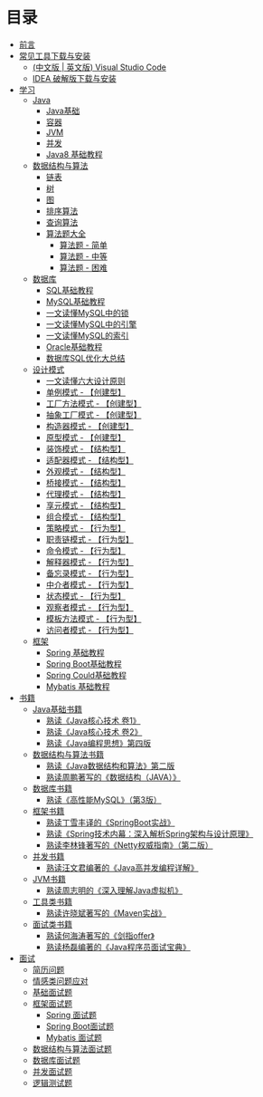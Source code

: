 # 目录 
* [前言](README.md)
* [常见工具下载与安装](tool-download/tool-download.md)
    * [(中文版 | 英文版) Visual Studio Code]()
    * [IDEA 破解版下载与安装]()
* [学习](learn/learn.md)
    * [Java](learn/java.md)
        * [Java基础](learn/java/java-base.md)
        * [容器](learn/java/java-collection.md)
        * [JVM](learn/java/java-JVM.md)
        * [并发](learn/java/java-concurrent.md)
        * [Java8 基础教程]()
    * [数据结构与算法](learn/data-structure-and-algorithm/data-structure-and-algorithm.md)
        * [链表]()
        * [树]()
        * [图]()
        * [排序算法](learn/data-structure-and-algorithm/sorting-algorithm.md)
        * [查询算法]()
        * [算法题大全](learn/data-structure-and-algorithm/list-algorithm.problems.md)
            * [算法题 - 简单](learn/data-structure-and-algorithm/list-algorithm-simple.problems.md)
            * [算法题 - 中等](learn/data-structure-and-algorithm/list-algorithm-secondary.problems.md)
            * [算法题 - 困难](learn/data-structure-and-algorithm/list-algorithm-difficulty.problems.md)
    * [数据库](learn/database/database.md)
        * [SQL基础教程](learn/database/sql-basic-course.md)
        * [MySQL基础教程]()
        * [一文读懂MySQL中的锁]()
        * [一文读懂MySQL中的引擎]()
        * [一文读懂MySQL的索引]()
        * [Oracle基础教程]()
        * [数据库SQL优化大总结](learn/database/sql-optimization-summary.md)
    * [设计模式](learn/design-pattern/design-pattern.md)
        * [一文读懂六大设计原则]()
        * [单例模式 - 【创建型】](learn/design-pattern/singleton-pattern.md)
        * [工厂方法模式 - 【创建型】](learn/design-pattern/factory-method-pattern.md)
        * [抽象工厂模式 - 【创建型】]()
        * [构造器模式 - 【创建型】]()
        * [原型模式 - 【创建型】]()
        * [装饰模式 - 【结构型】]()
        * [适配器模式 - 【结构型】]()
        * [外观模式 - 【结构型】]()
        * [桥接模式 - 【结构型】]()
        * [代理模式 - 【结构型】]()
        * [享元模式 - 【结构型】]()
        * [组合模式 - 【结构型】]()
        * [策略模式 - 【行为型】]()
        * [职责链模式 - 【行为型】]()
        * [命令模式 - 【行为型】]()
        * [解释器模式 - 【行为型】]()
        * [备忘录模式 - 【行为型】]()
        * [中介者模式 - 【行为型】]()
        * [状态模式 - 【行为型】]()
        * [观察者模式 - 【行为型】]()
        * [模板方法模式 - 【行为型】]()
        * [访问者模式 - 【行为型】]()
    * [框架](learn/frame/frame.md)
        * [Spring 基础教程]()
        * [Spring Boot基础教程]()
        * [Spring Could基础教程]()
        * [Mybatis 基础教程]()
* [书籍](book/book.md)
    * [Java基础书籍]()
        * [熟读《Java核心技术 卷1》](book/java/java-core-technology-volume1.md)
        * [熟读《Java核心技术 卷2》]()
        * [熟读《Java编程思想》第四版]()
    * [数据结构与算法书籍]()
        * [熟读《Java数据结构和算法》第二版]()
        * [熟读周鹏著写的《数据结构（JAVA）》]()
    * [数据库书籍]()
        * [熟读《高性能MySQL》（第3版）]()
    * [框架书籍]()
        * [熟读丁雪丰译的《SpringBoot实战》]()
        * [熟读《Spring技术内幕：深入解析Spring架构与设计原理》]()
        * [熟读李林锋著写的《Netty权威指南》（第二版）]()
    * [并发书籍]()
        * [熟读汪文君编著的《Java高并发编程详解》]()
    * [JVM书籍]()
        * [熟读周志明的《深入理解Java虚拟机》]()
    * [工具类书籍]()
        * [熟读许晓斌著写的《Maven实战》]()
    * [面试类书籍]()
        * [熟读何海涛著写的《剑指offer》]()
        * [熟读杨磊编著的《Java程序员面试宝典》]()
* [面试](interview/interview.md)
    * [简历问题]()
    * [情感类问题应对](interview/emotional-problems.md)
    * [基础面试题]()
    * [框架面试题]()
        * [Spring 面试题]()
        * [Spring Boot面试题]()
        * [Mybatis 面试题]()
    * [数据结构与算法面试题]()
    * [数据库面试题]()
    * [并发面试题]()
    * [逻辑测试题]()


